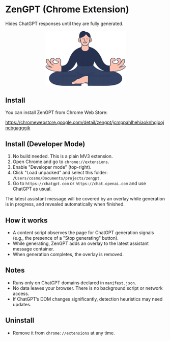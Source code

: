 # ZenGPT (Chrome Extension)

Hides ChatGPT responses until they are fully generated.

<p align="center">
  <img src="zen.png" alt="Image representing ZenGPT: person in meditative lotus pose." width="50%"/>
</p>

## Install

You can install ZenGPT from Chrome Web Store:

https://chromewebstore.google.com/detail/zengpt/jcmppahlhehiaoknhgjoojncbgagggik

## Install (Developer Mode)

1. No build needed. This is a plain MV3 extension.
2. Open Chrome and go to `chrome://extensions`.
3. Enable "Developer mode" (top-right).
4. Click "Load unpacked" and select this folder: `/Users/cosmo/Documents/projects/zengpt`.
5. Go to `https://chatgpt.com` or `https://chat.openai.com` and use ChatGPT as usual.

The latest assistant message will be covered by an overlay while generation is in progress, and revealed automatically when finished.

## How it works

- A content script observes the page for ChatGPT generation signals (e.g., the presence of a "Stop generating" button).
- While generating, ZenGPT adds an overlay to the latest assistant message container.
- When generation completes, the overlay is removed.

## Notes

- Runs only on ChatGPT domains declared in `manifest.json`.
- No data leaves your browser. There is no background script or network access.
- If ChatGPT’s DOM changes significantly, detection heuristics may need updates.

## Uninstall

- Remove it from `chrome://extensions` at any time.
